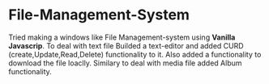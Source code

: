 # File-Management-System

Tried making a windows like File Management-system using **Vanilla Javascrip**.
To deal with text file Builded a text-editor and added CURD (create,Update,Read,Delete) functionality to it. Also added a functionality to download the file loaclly.
Similary to deal with media file added Album functionality.
